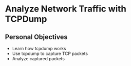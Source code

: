 <h1>Analyze Network Traffic with TCPDump</h1>

<h2>Personal Objectives</h2>

  - Learn how tcpdump works
  - Use tcpdump to capture TCP packets
  - Analyze captured packets
